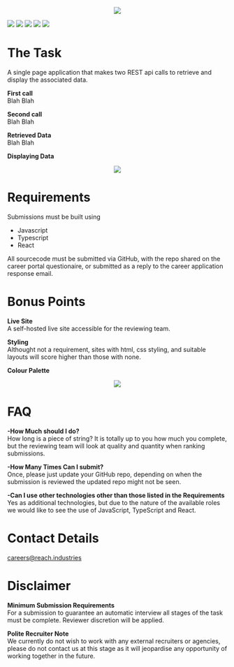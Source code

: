 <p align="center">
<img src=https://raw.githubusercontent.com/Reach-Industries/Frontend-Test-2022/main/RI-FrontendTest-Github.png?raw=true/>
</p>

![](https://img.shields.io/github/stars/Reach-Industries/Frontend-Test-2022.svg) ![](https://img.shields.io/github/forks/Reach-Industries/Frontend-Test-2022.svg) ![](https://img.shields.io/github/tag/Reach-Industries/Frontend-Test-2022.svg) ![](https://img.shields.io/github/release/Reach-Industries/Frontend-Test-2022.svg) ![](https://img.shields.io/github/issues/Reach-Industries/Frontend-Test-2022.svg)

The Task
=============
A single page application that makes two REST api calls to retrieve and display the associated data.


**First call**<br />
Blah Blah


**Second call**<br />
Blah Blah


**Retrieved Data**<br />
Blah Blah


**Displaying Data**<br />
<p align="center">
<img src=https://raw.githubusercontent.com/Reach-Industries/Frontend-Test-2022/main/Frontend-Test-Example.jpg?raw=true/>
</p>

Requirements
=============
Submissions must be built using
- Javascript
- Typescript
- React

All sourcecode must be submitted via GitHub, with the repo shared on the career portal questionaire, or submitted as a reply to the career application response email. 

Bonus Points
=============
**Live Site**<br />
A self-hosted live site accessible for the reviewing team. 

**Styling**<br />
Althought not a requirement, sites with html, css styling, and suitable layouts will score higher than those with none.

**Colour Palette**<br />
<p align="center">
<img src=https://raw.githubusercontent.com/Reach-Industries/Frontend-Test-2022/main/Colour-Palette.png?raw=true/>
</p>

FAQ
=============
**-How Much should I do?**<br />
  How long is a piece of string? It is totally up to you how much you complete, but the reviewing team will look at quality and quantity when ranking submissions.

**-How Many Times Can I submit?**<br />
  Once, please just update your GitHub repo, depending on when the submission is reviewed the updated repo might not be seen.

**-Can I use other technologies other than those listed in the Requirements**<br />
  Yes as additional technologies, but due to the nature of the available roles we would like to see the use of JavaScript, TypeScript and React.

Contact Details
=============

careers@reach.industries

Disclaimer
=============
**Minimum Submission Requirements**<br />
  For a submission to guarantee an automatic interview all stages of the task must be complete. Reviewer discretion will be applied. 

**Polite Recruiter Note** <br />
  We currently do not wish to work with any external recruiters or agencies, please do not contact us at this stage as it will jeopardise any opportunity of working together in the future.

